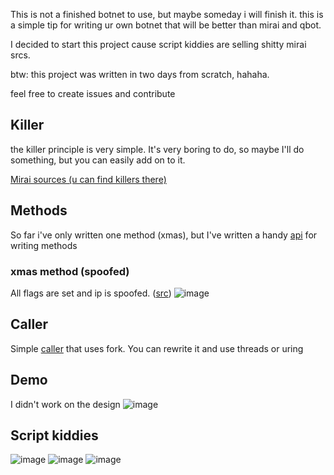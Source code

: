 This is not a finished botnet to use, but maybe someday i will finish it. this is a simple tip for writing ur own botnet that will be better than mirai and qbot.

I decided to start this project cause script kiddies are selling shitty mirai srcs. 

btw: this project was written in two days from scratch, hahaha.

feel free to create issues and contribute

## Killer 
the killer principle is very simple. It's very boring to do, so maybe I'll do something, but you can easily add on to it.

[Mirai sources (u can find killers there)](https://github.com/R00tS3c/DDOS-RootSec/tree/master/Botnets/Mirai)

## Methods 

So far i've only written one method (xmas), but I've written a handy [api](https://github.com/bstrdlord/mirai-sucks/tree/main/bot/attack/headers) for writing methods

### xmas method (spoofed)
All flags are set and ip is spoofed. ([src](https://github.com/bstrdlord/mirai-sucks/blob/main/bot/attack/xmas.zig))
![image](https://github.com/user-attachments/assets/6a77f8be-322f-47f3-9a22-95242ec290d0)



## Caller 
Simple [caller](https://github.com/bstrdlord/mirai-sucks/blob/main/bot/attack/Caller.zig) that uses fork. You can rewrite it and use threads or uring

## Demo 
I didn't work on the design
![image](https://github.com/user-attachments/assets/59b73093-9ea5-4f16-8ef6-c2d1afd7ee2b)


## Script kiddies 
![image](https://github.com/user-attachments/assets/ee94caed-ca31-4cee-9855-1b6c2f07d9b6)
![image](https://github.com/user-attachments/assets/a6b861ec-b292-44ff-986a-eb1412b90496)
![image](https://github.com/user-attachments/assets/e89bff67-aecf-4399-b83e-f1c086ff95cd)

